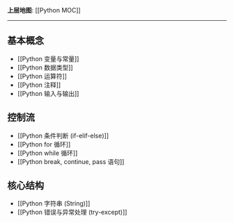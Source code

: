 
**上层地图**: [[Python MOC]]

---

## 基本概念

- [[Python 变量与常量]]
- [[Python 数据类型]]
- [[Python 运算符]]
- [[Python 注释]]
- [[Python 输入与输出]]

## 控制流

- [[Python 条件判断 (if-elif-else)]]
- [[Python for 循环]]
- [[Python while 循环]]
- [[Python break, continue, pass 语句]]

## 核心结构

- [[Python 字符串 (String)]]
- [[Python 错误与异常处理 (try-except)]]